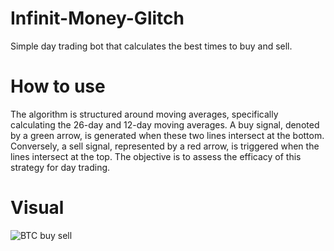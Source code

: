 # Infinit-Money-Glitch
Simple day trading bot that calculates the best times to buy and sell.

# How to use
The algorithm is structured around moving averages, specifically calculating the 26-day and 12-day moving averages. A buy signal, denoted by a green arrow, is generated when these two lines intersect at the bottom. Conversely, a sell signal, represented by a red arrow, is triggered when the lines intersect at the top. The objective is to assess the efficacy of this strategy for day trading.

# Visual
![BTC buy sell](https://github.com/VladOXPR/Infinit-Money/assets/62916716/38bad24d-a7ba-4306-8d8d-6ddd95477a08)

